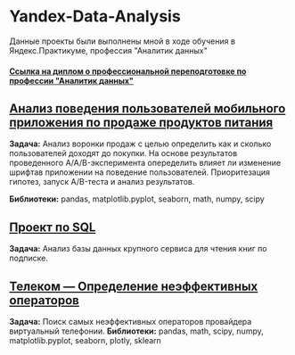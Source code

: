 # Yandex-Data-Analysis
Данные проекты были выполнены мной в ходе обучения в Яндекс.Практикуме, профессия "Аналитик данных"
#### [Ссылка на диплом о профессиональной переподготовке по профессии "Аналитик данных"](https://github.com/marinaraisheva/Yandex-Data-Analysis/blob/48c376b6349f124c34d722717fbbbee011602447/sertificate)
         
## [Анализ поведения пользователей мобильного приложения по продаже продуктов питания](https://github.com/marinaraisheva/Yandex-Data-Analysis/blob/48c376b6349f124c34d722717fbbbee011602447/logs_exp)
**Задача:** Анализ воронки продаж с целью определить как и сколько пользователей доходят до покупки. На основе результатов проведенного A/A/B-эксперимента опеределить влияет ли изменение шрифтав приложении на поведение пользователей. Приоритезация гипотез, запуск A/B-теста и анализ результатов.

**Библиотеки:** pandas, matplotlib.pyplot, seaborn, math, numpy, scipy

## [Проект по SQL](https://github.com/marinaraisheva/Yandex-Data-Analysis/blob/beca1f8269b681b0674aaf909ff0e35375cbeae3/sql_project)
**Задача:** Анализ базы данных крупного сервиса для чтения книг по подписке.

## [Телеком — Определение неэффективных операторов](https://github.com/marinaraisheva/Yandex-Data-Analysis/blob/beca1f8269b681b0674aaf909ff0e35375cbeae3/telecom)
**Задача:** Поиск самых неэффективных операторов провайдера виртуальный телефонии.
**Библиотеки:** pandas, math, scipy, numpy, matplotlib.pyplot, seaborn, plotly, sklearn


